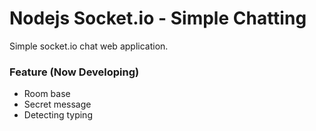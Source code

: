 # Nodejs Socket.io - Simple Chatting
Simple socket.io chat web application.

### Feature (Now Developing)
* Room base
* Secret message
* Detecting typing 
